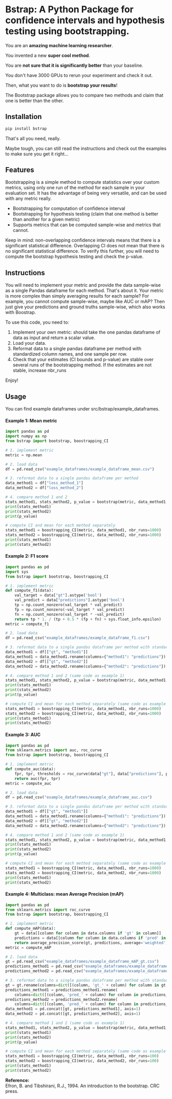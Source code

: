 <h1>Bstrap: A Python Package for confidence intervals and hypothesis testing using bootstrapping.</h1>

You are an **amazing machine learning researcher**.

You invented a new **super cool method**.

You are **not sure that it is significantly better** than your baseline.

You don't have 3000 GPUs to rerun your experiment and check it out.

Then, what you want to do is **bootstrap your results**!

The Bootstrap package allows you to compare two methods and claim that one is better than the other.

## Installation

```bash
pip install bstrap
```
That's all you need, really.

Maybe tough, you can still read the instructions and check out the examples to make sure you get it right...

## Features
Bootstrapping is a simple method to compute statistics over your custom metrics, using only one run of the method for each sample in your evaluation set. It has the advantage of being very versatile, and can be used with any metric really. 

<ul>
  <li>Bootstrapping for computation of confidence interval</li>
  <li>Bootstrapping for hypothesis testing (claim that one method is better than another for a given metric)</li>
  <li>Supports metrics that can be computed sample-wise and metrics that cannot.</li>
</ul>

Keep in mind: non-overlapping confidence intervals means that there is a significant statistical difference. Overlapping CI does not mean that there is no significant statistical difference. To verify this further, you will need to compute the bootstrap hypothesis testing and check the p-value.

## Instructions

You will need to implement your metric and provide the data sample-wise as a single Pandas dataframe for each method. That's about it.
Your metric is more complex than simply averaging results for each sample? For example, you cannot compute sample-wise, maybe like AUC or mAP? Then just give your predictions and ground truths sample-wise, which also works with Boostrap. 

To use this code, you need to:

<ol>
  <li>Implement your own metric: should take the one pandas dataframe of data as input and return a scalar value.</li>
  <li>Load your data.</li>
  <li>Reformat data to a single pandas dataframe per method with standardized column names, and one sample per row.</li>
  <li>Check that your estimates (CI bounds and p-value) are stable over several runs of the bootstrapping method. If the estimates are not stable, increase nbr_runs</li>
</ol>

Enjoy!

## Usage

You can find example dataframes under src/bstrap/example_dataframes.

#### Example 1: Mean metric 
```python
import pandas as pd
import numpy as np
from bstrap import bootstrap, boostrapping_CI

# 1. implement metric
metric = np.mean

# 2. load data
df = pd.read_csv("example_dataframes/example_dataframe_mean.csv")

# 3. reformat data to a single pandas dataframe per method
data_method1 = df["loss_method_1"]
data_method2 = df["loss_method_2"]

# 4. compare method 1 and 2
stats_method1, stats_method2, p_value = bootstrap(metric, data_method1, data_method2, nbr_runs=1000)
print(stats_method1)
print(stats_method2)
print(p_value)

# compute CI and mean for each method separately
stats_method1 = boostrapping_CI(metric, data_method1, nbr_runs=1000)
stats_method2 = boostrapping_CI(metric, data_method2, nbr_runs=1000)
print(stats_method1)
print(stats_method2)
```

#### Example 2: F1 score

```python
import pandas as pd
import sys
from bstrap import bootstrap, boostrapping_CI

# 1. implement metric
def compute_f1(data):
    val_target = data["gt"].astype('bool')
    val_predict = data["predictions"].astype('bool')
    tp = np.count_nonzero(val_target * val_predict)
    fp = np.count_nonzero(~val_target * val_predict)
    fn = np.count_nonzero(val_target * ~val_predict)
    return tp * 1. / (tp + 0.5 * (fp + fn) + sys.float_info.epsilon)
metric = compute_f1

# 2. load data
df = pd.read_csv("example_dataframes/example_dataframe_f1.csv")

# 3. reformat data to a single pandas dataframe per method with standardized column names
data_method1 = df[["gt", "method1"]]
data_method1 = data_method1.rename(columns={"method1": "predictions"})
data_method2 = df[["gt", "method2"]]
data_method2 = data_method2.rename(columns={"method2": "predictions"})

# 4. compare method 1 and 2 (same code as example 1)
stats_method1, stats_method2, p_value = bootstrap(metric, data_method1, data_method2, nbr_runs=1000)
print(stats_method1)
print(stats_method2)
print(p_value)

# compute CI and mean for each method separately (same code as example 1)
stats_method1 = boostrapping_CI(metric, data_method1, nbr_runs=1000)
stats_method2 = boostrapping_CI(metric, data_method2, nbr_runs=1000)
print(stats_method1)
print(stats_method2)
```

#### Example 3: AUC
```python
import pandas as pd
from sklearn.metrics import auc, roc_curve
from bstrap import bootstrap, boostrapping_CI

# 1. implement metric
def compute_auc(data):
    fpr, tpr, thresholds = roc_curve(data["gt"], data["predictions"], pos_label=1)
    return auc(fpr, tpr)
metric = compute_auc

# 2. load data
df = pd.read_csv("example_dataframes/example_dataframe_auc.csv")

# 3. reformat data to a single pandas dataframe per method with standardized column names
data_method1 = df[["gt", "method1"]]
data_method1 = data_method1.rename(columns={"method1": "predictions"})
data_method2 = df[["gt", "method2"]]
data_method2 = data_method2.rename(columns={"method2": "predictions"})

# 4. compare method 1 and 2 (same code as example 1)
stats_method1, stats_method2, p_value = bootstrap(metric, data_method1, data_method2, nbr_runs=1000)
print(stats_method1)
print(stats_method2)
print(p_value)

# compute CI and mean for each method separately (same code as example 1)
stats_method1 = boostrapping_CI(metric, data_method1, nbr_runs=1000)
stats_method2 = boostrapping_CI(metric, data_method2, nbr_runs=1000)
print(stats_method1)
print(stats_method2)
```

#### Example 4: Multiclass: mean Average Precision (mAP)

```python
import pandas as pd
from sklearn.metrics import roc_curve
from bstrap import bootstrap, boostrapping_CI

# 1. implement metric
def compute_mAP(data):
    gt = data[[column for column in data.columns if 'gt' in column]]
    predictions = data[[column for column in data.columns if 'pred' in column]]
    return average_precision_score(gt, predictions, average='weighted')
metric = compute_mAP

# 2. load data
gt = pd.read_csv("example_dataframes/example_dataframe_mAP_gt.csv")
predictions_method1 = pd.read_csv("example_dataframes/example_dataframe_mAP_predictions_method1.csv")
predictions_method2 = pd.read_csv("example_dataframes/example_dataframe_mAP_predictions_method2.csv")

# 3. reformat data to a single pandas dataframe per method with standardized column names
gt = gt.rename(columns=dict([(column, 'gt_' + column) for column in gt.columns]))
predictions_method1 = predictions_method1.rename(
    columns=dict([(column, 'pred_' + column) for column in predictions_method1.columns]))
predictions_method2 = predictions_method2.rename(
    columns=dict([(column, 'pred_' + column) for column in predictions_method2.columns]))
data_method1 = pd.concat([gt, predictions_method1], axis=1)
data_method2 = pd.concat([gt, predictions_method2], axis=1)

# 4. compare method 1 and 2 (same code as example 1)
stats_method1, stats_method2, p_value = bootstrap(metric, data_method1, data_method2, nbr_runs=100)
print(stats_method1)
print(stats_method2)
print(p_value)

# compute CI and mean for each method separately (same code as example 1)
stats_method1 = boostrapping_CI(metric, data_method1, nbr_runs=100)
stats_method2 = boostrapping_CI(metric, data_method2, nbr_runs=100)
print(stats_method1)
print(stats_method2)
```

<b>Reference:</b><br/>
Efron, B. and Tibshirani, R.J., 1994. An introduction to the bootstrap. CRC press.
